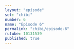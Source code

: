 ```yaml
---
layout: "episode"
set: "chibi"
number: 6
name: "Episode 6"
permalink: "chibi/episode-6"
rutube: 10131539
published: true
---
```

